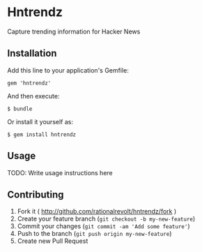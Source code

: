 # Hntrendz

Capture trending information for Hacker News

## Installation

Add this line to your application's Gemfile:

    gem 'hntrendz'

And then execute:

    $ bundle

Or install it yourself as:

    $ gem install hntrendz

## Usage

TODO: Write usage instructions here

## Contributing

1. Fork it ( http://github.com/rationalrevolt/hntrendz/fork )
2. Create your feature branch (`git checkout -b my-new-feature`)
3. Commit your changes (`git commit -am 'Add some feature'`)
4. Push to the branch (`git push origin my-new-feature`)
5. Create new Pull Request
